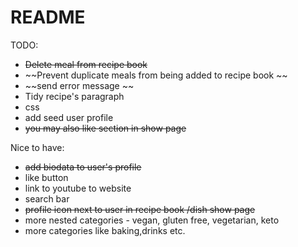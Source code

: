 # README

TODO:
- ~~Delete meal from recipe book~~
- ~~Prevent duplicate meals from being added to recipe book ~~
- ~~send error message ~~
- Tidy recipe's paragraph
- css 
- add seed user profile
- ~~you may also like section in show page~~



Nice to have:
- ~~add biodata to user's profile~~
- like button
- link to youtube to website
- search bar 
- ~~profile icon next to user in recipe book /dish show page~~
- more nested categories - vegan, gluten free, vegetarian, keto
- more categories like baking,drinks etc. 


<!-- 
<div class="detail-information">
        <iframe width="560" height="315" src="https://www.youtube.com/embed/_0GWG0yCu-w" title="YouTube video player" frameborder="0" allow="accelerometer; autoplay; clipboard-write; encrypted-media; gyroscope; picture-in-picture" allowfullscreen></iframe>
        <p> Keeping up with T . M . L </p>
    </div>  -->